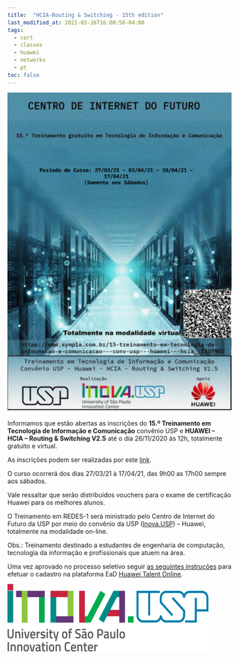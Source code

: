 ```yaml
---
title:  "HCIA-Routing & Switching - 15th edition"
last_modified_at: 2021-03-26T16:00:58-04:00
tags:
  - cert
  - classes
  - huawei
  - networks
  - pt
toc: false
---
```


[![](/assets/images/posts/2021-03-26-hcia-15/1.png)](https://www.sympla.com.br/15-treinamento-em-tecnologia-da-informacao-e-comunicacao---conv-usp---huawei---hcia__1157952)

Informamos que estão abertas as inscrições do **15.º Treinamento em Tecnologia de Informação e Comunicação** convênio USP e **HUAWEI – HCIA – Routing & Switching V2.5** até o dia 26/11/2020 às 12h, totalmente gratuito e virtual.

As inscrições podem ser realizadas por este [link](https://www.sympla.com.br/15-treinamento-em-tecnologia-da-informacao-e-comunicacao---conv-usp---huawei---hcia__1157952).

O curso ocorrerá dos dias 27/03/21 à 17/04/21, das 9h00 as 17h00 sempre aos sábados.

Vale ressaltar que serão distribuídos vouchers para o exame de certificação Huawei para os melhores alunos.

O Treinamento em REDES-1 será ministrado pelo Centro de Internet do Futuro da USP por meio do convênio da USP ([Inova.USP](https://inova.usp.br/)) – Huawei, totalmente na modalidade on-line.

Obs.: Treinamento destinado a estudantes de engenharia de computação, tecnologia da informação e profissionais que atuem na área.

Uma vez aprovado no processo seletivo seguir [as seguintes instruções](/haina-talent) para efetuar o cadastro na plataforma EaD [Huawei Talent Online](https://e.huawei.com/en/talent).

[![](/assets/images/posts/2021-03-26-hcia-15/2.png)](https://inova.usp.br/)